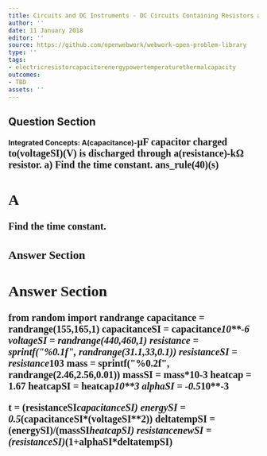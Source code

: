 ```yaml
---
title: Circuits and DC Instruments - DC Circuits Containing Resistors and Capacitors
author: ''
date: 11 January 2018
editor: ''
source: https://github.com/openwebwork/webwork-open-problem-library
type: ''
tags:
- electricresistorcapacitorenergypowertemperaturethermalcapacity
outcomes:
- TBD
assets: ''
---
```


## Question Section 

<b>
<b>Integrated Concepts:<b> A(capacitance)-<span style="font-family: 'Times'; font-size: 20px";>&mu;F<span> capacitor charged to(voltageSI)(V) is discharged through a(resistance)-<span style="font-family: 'Times'; font-size: 20px";>k&Omega;<span> resistor.
a) Find the time constant.
ans_rule(40)(s)

## A
Find the time constant.
### Answer Section


## Answer Section

from random import randrange
capacitance = randrange(155,165,1)
capacitanceSI = capacitance*10**-6
voltageSI = randrange(440,460,1)
resistance = sprintf("%0.1f", randrange(31.1,33,0.1))
resistanceSI = resistance*10**3
mass = sprintf("%0.2f", randrange(2.46,2.56,0.01))
massSI = mass*10**-3
heatcap = 1.67
heatcapSI = heatcap*10**3
alphaSI = -0.5*10**-3

t = (resistanceSI*capacitanceSI)
energySI = 0.5*(capacitanceSI*(voltageSI**2))
deltatempSI = (energySI)/(massSI*heatcapSI)
resistancenewSI = (resistanceSI)*(1+alphaSI*deltatempSI)
